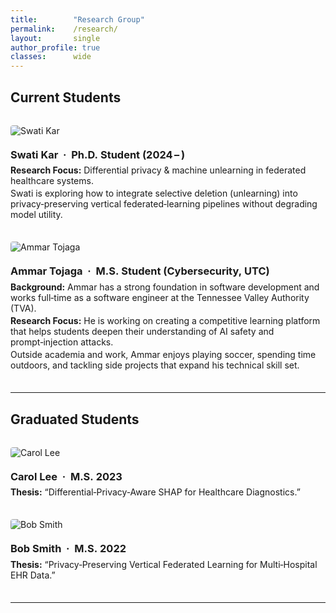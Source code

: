 ```yaml
---
title:        "Research Group"
permalink:    /research/
layout:       single
author_profile: true
classes:      wide
---
```


<style>
/* ──────────────────────────────────────────────────────
   Page‑local CSS: flex layout only—no width/height set,
   so images appear at their native size.
   ──────────────────────────────────────────────────── */
.member-row         {display:flex; flex-wrap:wrap; gap:1.25rem; margin:2rem 0;}
.member-row img     {border-radius:4px;}   /* keeps corners slightly rounded */
.member-content h3  {margin:0 0 0.4rem 0;}
.member-content p   {margin:0.2rem 0;}
/* ──────────────────────────────────────────────────── */
</style>

## Current Students

<div class="member-row">
  <img src="{{ '/images/profile.png' | relative_url }}" alt="Swati Kar">
  <div class="member-content">
    <h3>Swati Kar  ·  Ph.D. Student (2024 – )</h3>
    <p><strong>Research Focus:</strong> Differential privacy &amp; machine unlearning in federated healthcare systems.</p>
    <p>Swati is exploring how to integrate selective deletion (unlearning) into privacy‑preserving vertical federated‑learning pipelines without degrading model utility.</p>
  </div>
</div>

<div class="member-row">
  <img src="{{ '/images/Ammar.jpg' | relative_url }}" alt="Ammar Tojaga">
  <div class="member-content">
    <h3>Ammar Tojaga  ·  M.S. Student (Cybersecurity, UTC)</h3>
    <p><strong>Background:</strong> Ammar has a strong foundation in software development and works full‑time as a software engineer at the Tennessee Valley Authority (TVA).</p>
    <p><strong>Research Focus:</strong> He is working on creating a competitive learning platform that helps students deepen their understanding of AI safety and prompt‑injection attacks.</p>
    <p>Outside academia and work, Ammar enjoys playing soccer, spending time outdoors, and tackling side projects that expand his technical skill set.</p>
  </div>
</div>

---

## Graduated Students

<div class="member-row">
  <img src="{{ '/images/profile.png' | relative_url }}" alt="Carol Lee">
  <div class="member-content">
    <h3>Carol Lee  ·  M.S. 2023</h3>
    <p><strong>Thesis:</strong> “Differential‑Privacy‑Aware SHAP for Healthcare Diagnostics.”</p>
  </div>
</div>

<div class="member-row">
  <img src="{{ '/images/profile.png' | relative_url }}" alt="Bob Smith">
  <div class="member-content">
    <h3>Bob Smith  ·  M.S. 2022</h3>
    <p><strong>Thesis:</strong> “Privacy‑Preserving Vertical Federated Learning for Multi‑Hospital EHR Data.”</p>
  </div>
</div>

---

